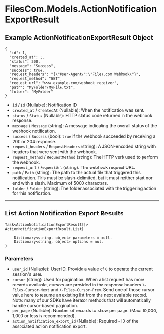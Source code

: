 # FilesCom.Models.ActionNotificationExportResult

## Example ActionNotificationExportResult Object

```
{
  "id": 1,
  "created_at": 1,
  "status": 200,
  "message": "Success",
  "success": true,
  "request_headers": "{\"User-Agent\":\"Files.com Webhook\"}",
  "request_method": "GET",
  "request_url": "www.example.com/webhook_receiver",
  "path": "MyFolder/MyFile.txt",
  "folder": "MyFolder"
}
```

* `id` / `Id`  (Nullable<Int64>): Notification ID
* `created_at` / `CreatedAt`  (Nullable<Int64>): When the notification was sent.
* `status` / `Status`  (Nullable<Int64>): HTTP status code returned in the webhook response.
* `message` / `Message`  (string): A message indicating the overall status of the webhook notification.
* `success` / `Success`  (bool): `true` if the webhook succeeded by receiving a 200 or 204 response.
* `request_headers` / `RequestHeaders`  (string): A JSON-encoded string with headers that were sent with the webhook.
* `request_method` / `RequestMethod`  (string): The HTTP verb used to perform the webhook.
* `request_url` / `RequestUrl`  (string): The webhook request URL.
* `path` / `Path`  (string): The path to the actual file that triggered this notification. This must be slash-delimited, but it must neither start nor end with a slash. Maximum of 5000 characters.
* `folder` / `Folder`  (string): The folder associated with the triggering action for this notification.


---

## List Action Notification Export Results

```
Task<ActionNotificationExportResult[]> ActionNotificationExportResult.List(
    
    Dictionary<string, object> parameters = null,
    Dictionary<string, object> options = null
)
```

### Parameters

* `user_id` (Nullable<Int64>): User ID.  Provide a value of `0` to operate the current session's user.
* `cursor` (string): Used for pagination.  When a list request has more records available, cursors are provided in the response headers `X-Files-Cursor-Next` and `X-Files-Cursor-Prev`.  Send one of those cursor value here to resume an existing list from the next available record.  Note: many of our SDKs have iterator methods that will automatically handle cursor-based pagination.
* `per_page` (Nullable<Int64>): Number of records to show per page.  (Max: 10,000, 1,000 or less is recommended).
* `action_notification_export_id` (Nullable<Int64>): Required - ID of the associated action notification export.

